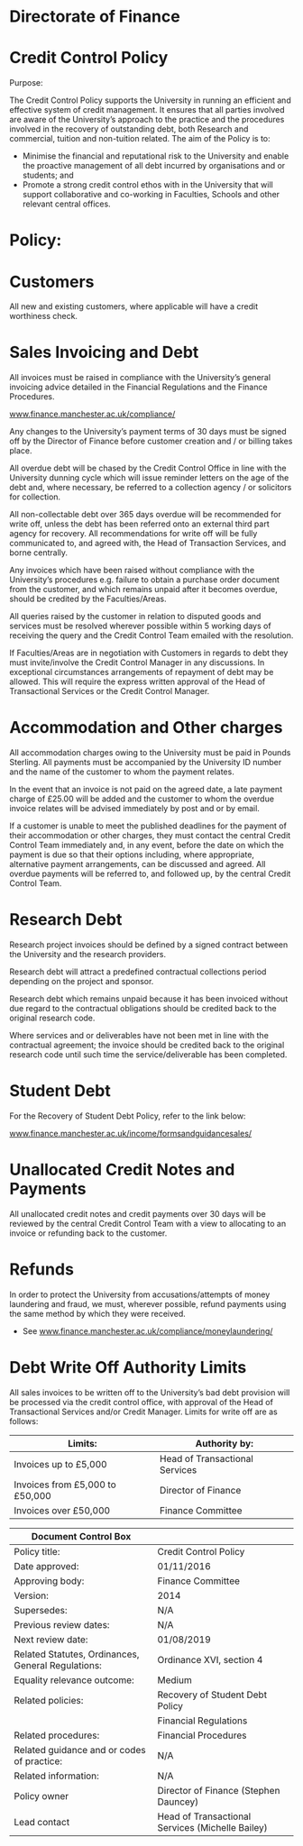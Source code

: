 # Directorate of Finance 
# Credit Control Policy

Purpose:

The Credit Control Policy supports the University in running an efficient and effective system of credit management. It ensures that all parties involved are aware of the University’s approach to the practice and the procedures involved in the recovery of outstanding debt, both Research and commercial, tuition and non-tuition related. The aim of the Policy is to:

- Minimise the financial and reputational risk to the University and enable the proactive management of all debt incurred by organisations and or students; and
- Promote a strong credit control ethos with in the University that will support collaborative and co-working in Faculties, Schools and other relevant central offices.

# Policy:

# Customers

All new and existing customers, where applicable will have a credit worthiness check.

# Sales Invoicing and Debt

All invoices must be raised in compliance with the University’s general invoicing advice detailed in the Financial Regulations and the Finance Procedures.

www.finance.manchester.ac.uk/compliance/

Any changes to the University’s payment terms of 30 days must be signed off by the Director of Finance before customer creation and / or billing takes place.

All overdue debt will be chased by the Credit Control Office in line with the University dunning cycle which will issue reminder letters on the age of the debt and, where necessary, be referred to a collection agency / or solicitors for collection.

All non-collectable debt over 365 days overdue will be recommended for write off, unless the debt has been referred onto an external third part agency for recovery. All recommendations for write off will be fully communicated to, and agreed with, the Head of Transaction Services, and borne centrally.

Any invoices which have been raised without compliance with the University’s procedures e.g. failure to obtain a purchase order document from the customer, and which remains unpaid after it becomes overdue, should be credited by the Faculties/Areas.

All queries raised by the customer in relation to disputed goods and services must be resolved wherever possible within 5 working days of receiving the query and the Credit Control Team emailed with the resolution.

If Faculties/Areas are in negotiation with Customers in regards to debt they must invite/involve the Credit Control Manager in any discussions. In exceptional circumstances arrangements of repayment of debt may be allowed. This will require the express written approval of the Head of Transactional Services or the Credit Control Manager.

# Accommodation and Other charges

All accommodation charges owing to the University must be paid in Pounds Sterling. All payments must be accompanied by the University ID number and the name of the customer to whom the payment relates.

In the event that an invoice is not paid on the agreed date, a late payment charge of £25.00 will be added and the customer to whom the overdue invoice relates will be advised immediately by post and or by email.

If a customer is unable to meet the published deadlines for the payment of their accommodation or other charges, they must contact the central Credit Control Team immediately and, in any event, before the date on which the payment is due so that their options including, where appropriate, alternative payment arrangements, can be discussed and agreed. All overdue payments will be referred to, and followed up, by the central Credit Control Team.

# Research Debt

Research project invoices should be defined by a signed contract between the University and the research providers.

Research debt will attract a predefined contractual collections period depending on the project and sponsor.

Research debt which remains unpaid because it has been invoiced without due regard to the contractual obligations should be credited back to the original research code.

Where services and or deliverables have not been met in line with the contractual agreement; the invoice should be credited back to the original research code until such time the service/deliverable has been completed.
# Student Debt

For the Recovery of Student Debt Policy, refer to the link below:

www.finance.manchester.ac.uk/income/formsandguidancesales/

# Unallocated Credit Notes and Payments

All unallocated credit notes and credit payments over 30 days will be reviewed by the central Credit Control Team with a view to allocating to an invoice or refunding back to the customer.

# Refunds

In order to protect the University from accusations/attempts of money laundering and fraud, we must, wherever possible, refund payments using the same method by which they were received.

- See www.finance.manchester.ac.uk/compliance/moneylaundering/

# Debt Write Off Authority Limits

All sales invoices to be written off to the University’s bad debt provision will be processed via the credit control office, with approval of the Head of Transactional Services and/or Credit Manager. Limits for write off are as follows:

|Limits:|Authority by:|
|---|---|
|Invoices up to £5,000|Head of Transactional Services|
|Invoices from £5,000 to £50,000|Director of Finance|
|Invoices over £50,000|Finance Committee|

|Document Control Box| |
|---|---|
|Policy title:|Credit Control Policy|
|Date approved:|01/11/2016|
|Approving body:|Finance Committee|
|Version:|2014|
|Supersedes:|N/A|
|Previous review dates:|N/A|
|Next review date:|01/08/2019|
|Related Statutes, Ordinances, General Regulations:|Ordinance XVI, section 4|
|Equality relevance outcome:| Medium|
|Related policies:|Recovery of Student Debt Policy|
||Financial Regulations | 
|Related procedures:| Financial Procedures|
|Related guidance and or codes of practice:| N/A|
|Related information:|N/A |
|Policy owner|Director of Finance (Stephen Dauncey)|
|Lead contact|Head of Transactional Services (Michelle Bailey)|